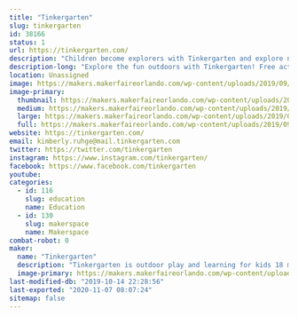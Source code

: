 ```yaml
---
title: "Tinkergarten"
slug: tinkergarten
id: 38166
status: 1
url: https://tinkergarten.com/
description: "Children become explorers with Tinkergarten and explore nature play at our booth!"
description-long: "Explore the fun outdoors with Tinkergarten! Free activities include make your own nature crown, bracelets, and add to our nature curtain! Lots of sensory fun with the family!"
location: Unassigned
image: https://makers.makerfaireorlando.com/wp-content/uploads/2019/09/booth.png
image-primary:
  thumbnail: https://makers.makerfaireorlando.com/wp-content/uploads/2019/09/booth-150x150.png
  medium: https://makers.makerfaireorlando.com/wp-content/uploads/2019/09/booth-300x225.png
  large: https://makers.makerfaireorlando.com/wp-content/uploads/2019/09/booth.png
  full: https://makers.makerfaireorlando.com/wp-content/uploads/2019/09/booth.png
website: https://tinkergarten.com/
email: kimberly.ruhge@mail.tinkergarten.com
twitter: https://twitter.com/tinkergarten
instagram: https://www.instagram.com/tinkergarten/
facebook: https://www.facebook.com/tinkergarten
youtube: 
categories:
  - id: 116
    slug: education
    name: Education
  - id: 130
    slug: makerspace
    name: Makerspace
combat-robot: 0
maker:
  name: "Tinkergarten"
  description: "Tinkergarten is outdoor play and learning for kids 18 months - 8 years! Tinkergarten brings early childhood education to a park near you. In our classes, kids enjoy the freedom of independent exploration through well-designed play-based activities that lend from the best of research and best practice to promote the development of critical capabilities, including self reliance, creativity, persistence and problem solving. Tinkergarten classes are led by a trained, certified community of leaders — often parents — who bring a healthy, social, and engaging learning experience to their community."
  image-primary: https://makers.makerfaireorlando.com/wp-content/uploads/2019/09/tg_final_logo_color-1-1024x682.png
last-modified-db: "2019-10-14 22:28:56"
last-exported: "2020-11-07 08:07:24"
sitemap: false
---
```

